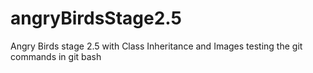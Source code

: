 # angryBirdsStage2.5
Angry Birds stage 2.5 with Class Inheritance and Images
testing the git commands in git bash
